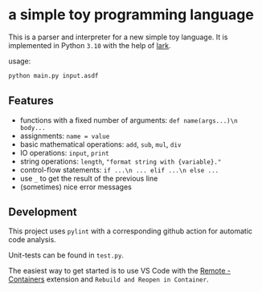 # a simple toy programming language

This is a parser and interpreter for a new simple toy language. It is implemented in Python `3.10` with the help of [lark](https://github.com/lark-parser/lark).

usage:

```sh
python main.py input.asdf
```


## Features

* functions with a fixed number of arguments: `def name(args...)\n body...`
* assignments: `name = value`
* basic mathematical operations: `add`, `sub`, `mul`, `div`
* IO operations: `input`, `print`
* string operations: `length`, `"format string with {variable}."`
* control-flow statements: `if ...\n ... elif ...\n else ...`
* use `_` to get the result of the previous line
* (sometimes) nice error messages


## Development

This project uses `pylint` with a corresponding github action for automatic code analysis.

Unit-tests can be found in `test.py`.

The easiest way to get started is to use VS Code with the [Remote - Containers](https://marketplace.visualstudio.com/items?itemName=ms-vscode-remote.remote-containers) extension and `Rebuild and Reopen in Container`.
